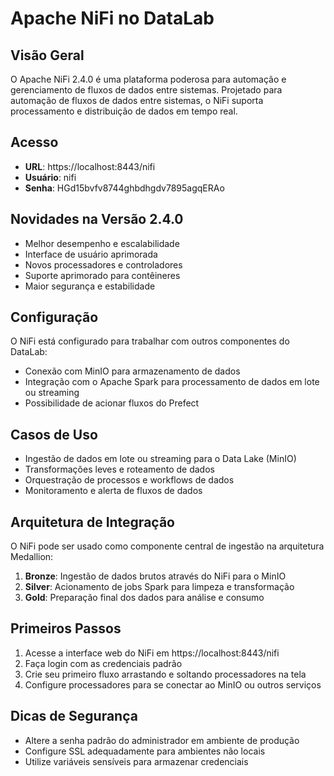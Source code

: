 # Apache NiFi no DataLab

## Visão Geral
O Apache NiFi 2.4.0 é uma plataforma poderosa para automação e gerenciamento de fluxos de dados entre sistemas. Projetado para automação de fluxos de dados entre sistemas, o NiFi suporta processamento e distribuição de dados em tempo real.

## Acesso
- **URL**: https://localhost:8443/nifi
- **Usuário**: nifi
- **Senha**: HGd15bvfv8744ghbdhgdv7895agqERAo

## Novidades na Versão 2.4.0
- Melhor desempenho e escalabilidade
- Interface de usuário aprimorada
- Novos processadores e controladores
- Suporte aprimorado para contêineres
- Maior segurança e estabilidade

## Configuração
O NiFi está configurado para trabalhar com outros componentes do DataLab:
- Conexão com MinIO para armazenamento de dados
- Integração com o Apache Spark para processamento de dados em lote ou streaming
- Possibilidade de acionar fluxos do Prefect

## Casos de Uso
- Ingestão de dados em lote ou streaming para o Data Lake (MinIO)
- Transformações leves e roteamento de dados
- Orquestração de processos e workflows de dados
- Monitoramento e alerta de fluxos de dados

## Arquitetura de Integração
O NiFi pode ser usado como componente central de ingestão na arquitetura Medallion:
1. **Bronze**: Ingestão de dados brutos através do NiFi para o MinIO
2. **Silver**: Acionamento de jobs Spark para limpeza e transformação
3. **Gold**: Preparação final dos dados para análise e consumo

## Primeiros Passos
1. Acesse a interface web do NiFi em https://localhost:8443/nifi
2. Faça login com as credenciais padrão
3. Crie seu primeiro fluxo arrastando e soltando processadores na tela
4. Configure processadores para se conectar ao MinIO ou outros serviços

## Dicas de Segurança
- Altere a senha padrão do administrador em ambiente de produção
- Configure SSL adequadamente para ambientes não locais
- Utilize variáveis sensíveis para armazenar credenciais